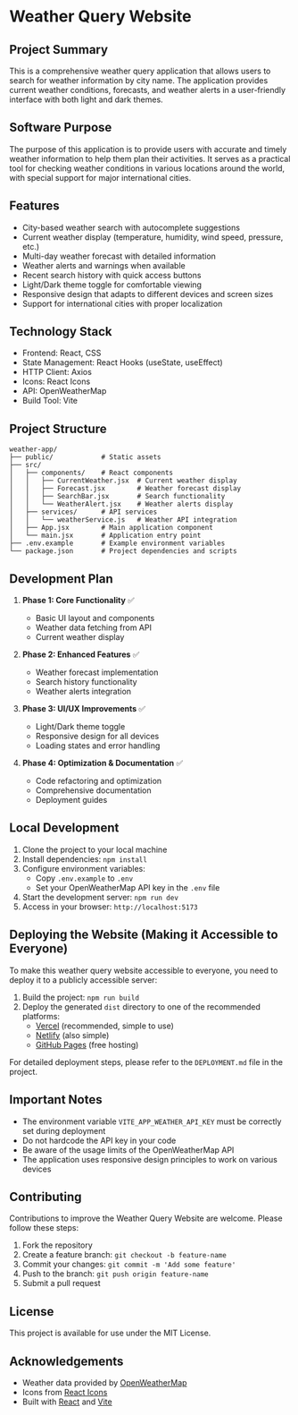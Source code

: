 # Weather Query Website

## Project Summary
This is a comprehensive weather query application that allows users to search for weather information by city name. The application provides current weather conditions, forecasts, and weather alerts in a user-friendly interface with both light and dark themes.

## Software Purpose
The purpose of this application is to provide users with accurate and timely weather information to help them plan their activities. It serves as a practical tool for checking weather conditions in various locations around the world, with special support for major international cities.

## Features

- City-based weather search with autocomplete suggestions
- Current weather display (temperature, humidity, wind speed, pressure, etc.)
- Multi-day weather forecast with detailed information
- Weather alerts and warnings when available
- Recent search history with quick access buttons
- Light/Dark theme toggle for comfortable viewing
- Responsive design that adapts to different devices and screen sizes
- Support for international cities with proper localization

## Technology Stack

- Frontend: React, CSS
- State Management: React Hooks (useState, useEffect)
- HTTP Client: Axios
- Icons: React Icons
- API: OpenWeatherMap
- Build Tool: Vite

## Project Structure

```
weather-app/
├── public/            # Static assets
├── src/
│   ├── components/    # React components
│   │   ├── CurrentWeather.jsx  # Current weather display
│   │   ├── Forecast.jsx        # Weather forecast display
│   │   ├── SearchBar.jsx       # Search functionality
│   │   └── WeatherAlert.jsx    # Weather alerts display
│   ├── services/      # API services
│   │   └── weatherService.js   # Weather API integration
│   ├── App.jsx        # Main application component
│   └── main.jsx       # Application entry point
├── .env.example       # Example environment variables
└── package.json       # Project dependencies and scripts
```

## Development Plan

1. **Phase 1: Core Functionality** ✅
   - Basic UI layout and components
   - Weather data fetching from API
   - Current weather display

2. **Phase 2: Enhanced Features** ✅
   - Weather forecast implementation
   - Search history functionality
   - Weather alerts integration

3. **Phase 3: UI/UX Improvements** ✅
   - Light/Dark theme toggle
   - Responsive design for all devices
   - Loading states and error handling

4. **Phase 4: Optimization & Documentation** ✅
   - Code refactoring and optimization
   - Comprehensive documentation
   - Deployment guides

## Local Development

1. Clone the project to your local machine
2. Install dependencies: `npm install`
3. Configure environment variables:
   - Copy `.env.example` to `.env`
   - Set your OpenWeatherMap API key in the `.env` file
4. Start the development server: `npm run dev`
5. Access in your browser: `http://localhost:5173`

## Deploying the Website (Making it Accessible to Everyone)

To make this weather query website accessible to everyone, you need to deploy it to a publicly accessible server:

1. Build the project: `npm run build`
2. Deploy the generated `dist` directory to one of the recommended platforms:
   - [Vercel](https://vercel.com/) (recommended, simple to use)
   - [Netlify](https://www.netlify.com/) (also simple)
   - [GitHub Pages](https://pages.github.com/) (free hosting)

For detailed deployment steps, please refer to the `DEPLOYMENT.md` file in the project.

## Important Notes

- The environment variable `VITE_APP_WEATHER_API_KEY` must be correctly set during deployment
- Do not hardcode the API key in your code
- Be aware of the usage limits of the OpenWeatherMap API
- The application uses responsive design principles to work on various devices

## Contributing

Contributions to improve the Weather Query Website are welcome. Please follow these steps:

1. Fork the repository
2. Create a feature branch: `git checkout -b feature-name`
3. Commit your changes: `git commit -m 'Add some feature'`
4. Push to the branch: `git push origin feature-name`
5. Submit a pull request

## License

This project is available for use under the MIT License.

## Acknowledgements

- Weather data provided by [OpenWeatherMap](https://openweathermap.org/)
- Icons from [React Icons](https://react-icons.github.io/react-icons/)
- Built with [React](https://reactjs.org/) and [Vite](https://vitejs.dev/)